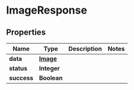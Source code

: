 

# ImageResponse


## Properties

| Name | Type | Description | Notes |
|------------ | ------------- | ------------- | -------------|
|**data** | [**Image**](Image.md) |  |  |
|**status** | **Integer** |  |  |
|**success** | **Boolean** |  |  |



